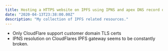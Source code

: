 ```yaml
---
title: Hosting a HTTPS website on IPFS using IPNS and apex DNS record doesn't work well
date: "2020-04-13T23:38:00.00Z"
description: "My collection of IPFS related resources."
---
```



- Only CloudFlare support customer domain TLS certs
- IPNS resolution on CloudFlares IPFS gateway seems to be constantly broken.
